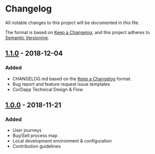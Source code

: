 # Changelog

All notable changes to this project will be documented in this file.

The format is based on [Keep a Changelog](https://keepachangelog.com/en/1.0.0/),
and this project adheres to [Semantic Versioning](https://semver.org/spec/v2.0.0.html).

## [1.1.0](https://github.com/LandRegistry/digital-street-community-dev-env/releases/tag/1.1.0) - 2018-12-04

### Added

* CHANGELOG.md based on the [Keep a Changelog](https://keepachangelog.com/en/1.0.0/) format.
* Bug report and feature request issue templates
* CorDapp Technical Design & Flow

## [1.0.0](https://github.com/LandRegistry/digital-street-community-dev-env/releases/tag/1.0.0) - 2018-11-21

### Added

* User journeys
* Buy/Sell process map
* Local development environment & configuration
* Contribution guidelines
